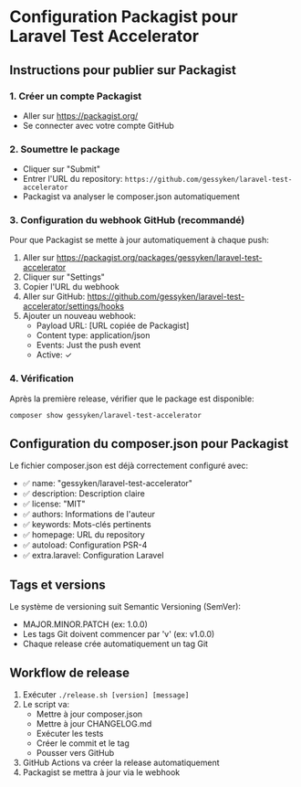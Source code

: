 # Configuration Packagist pour Laravel Test Accelerator

## Instructions pour publier sur Packagist

### 1. Créer un compte Packagist
- Aller sur https://packagist.org/
- Se connecter avec votre compte GitHub

### 2. Soumettre le package
- Cliquer sur "Submit" 
- Entrer l'URL du repository: `https://github.com/gessyken/laravel-test-accelerator`
- Packagist va analyser le composer.json automatiquement

### 3. Configuration du webhook GitHub (recommandé)
Pour que Packagist se mette à jour automatiquement à chaque push:

1. Aller sur https://packagist.org/packages/gessyken/laravel-test-accelerator
2. Cliquer sur "Settings"
3. Copier l'URL du webhook
4. Aller sur GitHub: https://github.com/gessyken/laravel-test-accelerator/settings/hooks
5. Ajouter un nouveau webhook:
   - Payload URL: [URL copiée de Packagist]
   - Content type: application/json
   - Events: Just the push event
   - Active: ✓

### 4. Vérification
Après la première release, vérifier que le package est disponible:
```bash
composer show gessyken/laravel-test-accelerator
```

## Configuration du composer.json pour Packagist

Le fichier composer.json est déjà correctement configuré avec:
- ✅ name: "gessyken/laravel-test-accelerator"
- ✅ description: Description claire
- ✅ license: "MIT"
- ✅ authors: Informations de l'auteur
- ✅ keywords: Mots-clés pertinents
- ✅ homepage: URL du repository
- ✅ autoload: Configuration PSR-4
- ✅ extra.laravel: Configuration Laravel

## Tags et versions

Le système de versioning suit Semantic Versioning (SemVer):
- MAJOR.MINOR.PATCH (ex: 1.0.0)
- Les tags Git doivent commencer par 'v' (ex: v1.0.0)
- Chaque release crée automatiquement un tag Git

## Workflow de release

1. Exécuter `./release.sh [version] [message]`
2. Le script va:
   - Mettre à jour composer.json
   - Mettre à jour CHANGELOG.md
   - Exécuter les tests
   - Créer le commit et le tag
   - Pousser vers GitHub
3. GitHub Actions va créer la release automatiquement
4. Packagist se mettra à jour via le webhook
